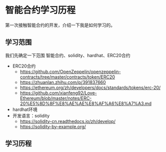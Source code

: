 # 智能合约学习历程

第一次接触智能合约的开发，介绍一下我是如何学习的。

## 学习范围

我们先确定一下范围 智能合约、solidity、hardhat、ERC20合约

- ERC20合约
  - <https://github.com/OpenZeppelin/openzeppelin-contracts/tree/master/contracts/token/ERC20>
  - <https://zhuanlan.zhihu.com/p/391837660>
  - <https://ethereum.org/zh/developers/docs/standards/tokens/erc-20/>
  - <https://github.com/xianfeng92/Love-Ethereum/blob/master/notes/ERC-20%E5%8D%8F%E8%AE%AE%E8%AF%A6%E8%A7%A3.md>
- hardhat环境
- 开发语言：solidity
  - <https://solidity-cn.readthedocs.io/zh/develop/>
  - <https://solidity-by-example.org/>

## 学习历程

